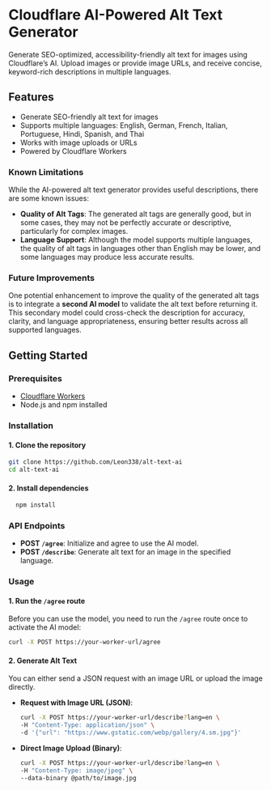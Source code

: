 # Cloudflare AI-Powered Alt Text Generator

Generate SEO-optimized, accessibility-friendly alt text for images using Cloudflare’s AI. Upload images or provide image URLs, and receive concise, keyword-rich descriptions in multiple languages.

## Features
- Generate SEO-friendly alt text for images
- Supports multiple languages: English, German, French, Italian, Portuguese, Hindi, Spanish, and Thai
- Works with image uploads or URLs
- Powered by Cloudflare Workers

### Known Limitations

While the AI-powered alt text generator provides useful descriptions, there are some known issues:
- **Quality of Alt Tags**: The generated alt tags are generally good, but in some cases, they may not be perfectly accurate or descriptive, particularly for complex images.
- **Language Support**: Although the model supports multiple languages, the quality of alt tags in languages other than English may be lower, and some languages may produce less accurate results.

### Future Improvements

One potential enhancement to improve the quality of the generated alt tags is to integrate a **second AI model** to validate the alt text before returning it. This secondary model could cross-check the description for accuracy, clarity, and language appropriateness, ensuring better results across all supported languages.


## Getting Started

### Prerequisites
- [Cloudflare Workers](https://workers.cloudflare.com/)
- Node.js and npm installed

### Installation
#### 1. Clone the repository
   ```bash
   git clone https://github.com/Leon338/alt-text-ai
   cd alt-text-ai
   ```
#### 2. Install dependencies
 ```bash
   npm install
   ```
### API Endpoints
- **POST `/agree`**: Initialize and agree to use the AI model.
- **POST `/describe`**: Generate alt text for an image in the specified language.
### Usage
#### 1. Run the `/agree` route
Before you can use the model, you need to run the `/agree` route once to activate the AI model:
```bash
curl -X POST https://your-worker-url/agree
```
#### 2. Generate Alt Text
You can either send a JSON request with an image URL or upload the image directly.

- **Request with Image URL (JSON)**:
   ```bash
   curl -X POST https://your-worker-url/describe?lang=en \
   -H "Content-Type: application/json" \
   -d '{"url": "https://www.gstatic.com/webp/gallery/4.sm.jpg"}'
   ```
- **Direct Image Upload (Binary)**:
   ```bash
   curl -X POST https://your-worker-url/describe?lang=en \
  -H "Content-Type: image/jpeg" \
  --data-binary @path/to/image.jpg
   ```
   
